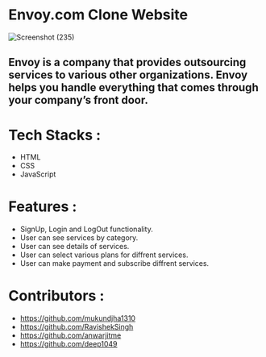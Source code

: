 # Envoy.com Clone Website

![Screenshot (235)](https://user-images.githubusercontent.com/105915717/201954091-48b91017-2bf6-4925-b622-3a8011bf3c03.png)

<h2>Envoy is a company that provides outsourcing services to various other organizations. Envoy helps you handle everything that comes through your company’s front door.<h2/>

# Tech Stacks :
- HTML
- CSS
- JavaScript

# Features :
- SignUp, Login and LogOut functionality.
- User can see services by category.
- User can see details of services.
- User can select various plans for diffrent services.
- User can make payment and subscribe diffrent services.

# Contributors :
- https://github.com/mukundjha1310
- https://github.com/RavishekSingh
- https://github.com/anwarjitme
- https://github.com/deep1049
